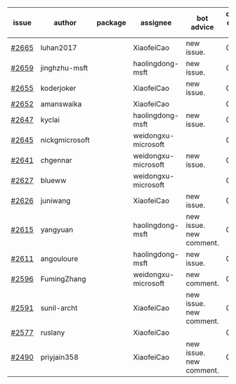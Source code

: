 | issue | author | package | assignee | bot advice | created date of issue | target release date | date from target |
| ------ | ------ | ------ | ------ | ------ | ------ | ------ | :-----: |
| [#2665](https://github.com/Azure/sdk-release-request/issues/2665) | luhan2017 |  | XiaofeiCao | new issue. | 04-07 | 04-21 |  |
| [#2659](https://github.com/Azure/sdk-release-request/issues/2659) | jinghzhu-msft |  | haolingdong-msft | new issue. | 04-07 | 04-12 |  |
| [#2655](https://github.com/Azure/sdk-release-request/issues/2655) | koderjoker |  | XiaofeiCao | new issue. | 04-04 | 04-18 |  |
| [#2652](https://github.com/Azure/sdk-release-request/issues/2652) | amanswaika |  | XiaofeiCao |  | 04-01 | 04-11 |  |
| [#2647](https://github.com/Azure/sdk-release-request/issues/2647) | kyclai |  | haolingdong-msft | new issue. | 03-31 | 04-12 |  |
| [#2645](https://github.com/Azure/sdk-release-request/issues/2645) | nickgmicrosoft |  | weidongxu-microsoft |  | 03-31 | 04-04 |  |
| [#2641](https://github.com/Azure/sdk-release-request/issues/2641) | chgennar |  | weidongxu-microsoft | new issue. | 03-30 | 04-13 |  |
| [#2627](https://github.com/Azure/sdk-release-request/issues/2627) | blueww |  | weidongxu-microsoft |  | 03-28 | 04-11 |  |
| [#2626](https://github.com/Azure/sdk-release-request/issues/2626) | juniwang |  | XiaofeiCao | new issue. | 03-28 | 04-11 |  |
| [#2615](https://github.com/Azure/sdk-release-request/issues/2615) | yangyuan |  | haolingdong-msft | new issue. new comment. | 03-24 | 04-11 |  |
| [#2611](https://github.com/Azure/sdk-release-request/issues/2611) | angouloure |  | haolingdong-msft | new issue. | 03-24 | 04-14 |  |
| [#2596](https://github.com/Azure/sdk-release-request/issues/2596) | FumingZhang |  | weidongxu-microsoft | new comment. | 03-22 | 03-24 |  |
| [#2591](https://github.com/Azure/sdk-release-request/issues/2591) | sunil-archt |  | XiaofeiCao | new issue. new comment. | 03-21 | 05-02 |  |
| [#2577](https://github.com/Azure/sdk-release-request/issues/2577) | ruslany |  | XiaofeiCao |  | 03-17 | 03-31 |  |
| [#2490](https://github.com/Azure/sdk-release-request/issues/2490) | priyjain358 |  | XiaofeiCao | new issue. new comment. | 02-25 | fail to get. |  |
